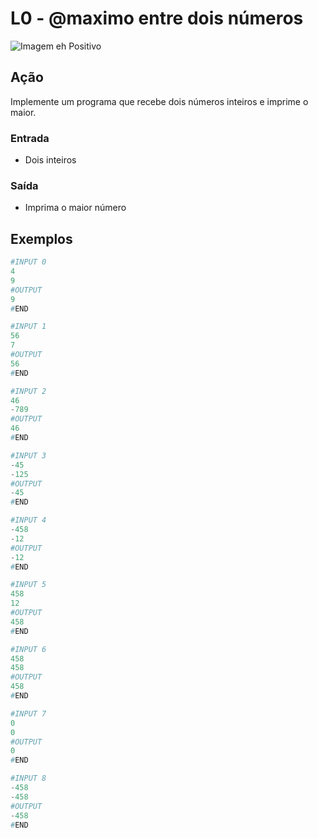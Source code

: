 # L0 - @maximo entre dois números

![Imagem eh Positivo](https://raw.githubusercontent.com/qxcodefup/arcade/master/base/maximo/cover.jpg)

## Ação

Implemente um programa que recebe dois números inteiros e imprime o maior.

### Entrada

- Dois inteiros

### Saída

- Imprima o maior número

## Exemplos

```py
#INPUT 0
4
9
#OUTPUT
9
#END
```

```py
#INPUT 1
56
7
#OUTPUT
56
#END
```

```py
#INPUT 2
46
-789
#OUTPUT
46
#END
```

```py
#INPUT 3
-45
-125
#OUTPUT
-45
#END
```

```py
#INPUT 4
-458
-12
#OUTPUT
-12
#END
```

```py
#INPUT 5
458
12
#OUTPUT
458
#END
```

```py
#INPUT 6
458
458
#OUTPUT
458
#END
```

```py
#INPUT 7
0
0
#OUTPUT
0
#END
```

```py
#INPUT 8
-458
-458
#OUTPUT
-458
#END
```
